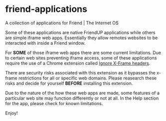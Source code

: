 # friend-applications
A collection of applications for Friend | The Internet OS


Some of these applications are native FriendUP applications while others are simple iframe web apps. Essentially they allow remotes websites to be interacted with inside a Friend window.

For <b>SOME</b> of those iframe web apps there are some current limitations. Due to certain web sites preventing iframe access, some of these applications require the use of a Chrome extension called [Ignore X-Frame headers](https://chrome.google.com/webstore/detail/ignore-x-frame-headers/gleekbfjekiniecknbkamfmkohkpodhe).

There are security risks associated with this extension as it bypasses the x-frame restrictions for all or specific web domains. Please reasearch these risks and decide for yourself <b>BEFORE</b> installing this extension.

Due to the nature of the how these web apps are made, some features of a particular web site may function differently or not at all. In the Help section for the app, please check for known limitations. 

Enjoy!
